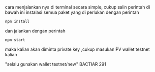 cara menjalankan nya di terminal secara simple, cukup salin perintah di bawah ini 
instalasi semua paket yang di perlukan dengan perintah
```bash
npm install
```

dan jalankan dengan perintah 
```bash
npm start
```
maka kalian akan diminta private key ,cukup masukan PV wallet testnet kalian

"selalu gunakan wallet testnet/new" 
BACTIAR 291
